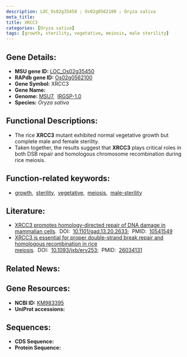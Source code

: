 ```yaml
---
description: LOC_Os02g35450 ; Os02g0562100 ; Oryza sativa
meta_title:
title: XRCC3
categories: [Oryza sativa]
tags: [growth, sterility, vegetative, meiosis, male sterility]
---
```


## Gene Details:
- **MSU gene ID:** [LOC_Os02g35450](http://rice.uga.edu/cgi-bin/ORF_infopage.cgi?orf=LOC_Os02g35450)  
- **RAPdb gene ID:** [Os02g0562100](https://rapdb.dna.affrc.go.jp/locus/?name=Os02g0562100)  
- **Gene Symbol:** XRCC3
- **Gene Name:**
- **Genome:**  [MSU7](http://rice.uga.edu/),&nbsp;&nbsp;[IRGSP-1.0](https://rapdb.dna.affrc.go.jp/download/irgsp1.html)
- **Species:** *Oryza sativa*

## Functional Descriptions:
   - The rice **XRCC3** mutant exhibited normal vegetative growth but complete male and female sterility.
   - Taken together, the results suggest that **XRCC3** plays critical roles in both DSB repair and homologous chromosome recombination during rice meiosis.

## Function-related keywords:
   - [growth](/tags/growth/),&nbsp;&nbsp;[sterility](/tags/sterility/),&nbsp;&nbsp;[vegetative](/tags/vegetative/),&nbsp;&nbsp;[meiosis](/tags/meiosis/),&nbsp;&nbsp;[male-sterility](/tags/male-sterility/)

## Literature:
   - [XRCC3 promotes homology-directed repair of DNA damage in mammalian cells](https://www.doi.org/10.1101/gad.13.20.2633).&nbsp;&nbsp;DOI:&nbsp;&nbsp;[10.1101/gad.13.20.2633](https://www.doi.org/10.1101/gad.13.20.2633);&nbsp;&nbsp;PMID:&nbsp;&nbsp;[10541549](https://pubmed.ncbi.nlm.nih.gov/10541549/)
   - [XRCC3 is essential for proper double-strand break repair and homologous recombination in rice meiosis](https://www.doi.org/10.1093/jxb/erv253).&nbsp;&nbsp;DOI:&nbsp;&nbsp;[10.1093/jxb/erv253](https://www.doi.org/10.1093/jxb/erv253);&nbsp;&nbsp;PMID:&nbsp;&nbsp;[26034131](https://pubmed.ncbi.nlm.nih.gov/26034131/)

## Related News:

## Gene Resources:
- **NCBI ID:**  [KM983395](http://www.ncbi.nlm.nih.gov/nuccore/KM983395)
- **UniProt accessions:** [](https://www.uniprot.org/uniprotkb//entry)

## Sequences:
- **CDS Sequence:**
- **Protein Sequence:**
